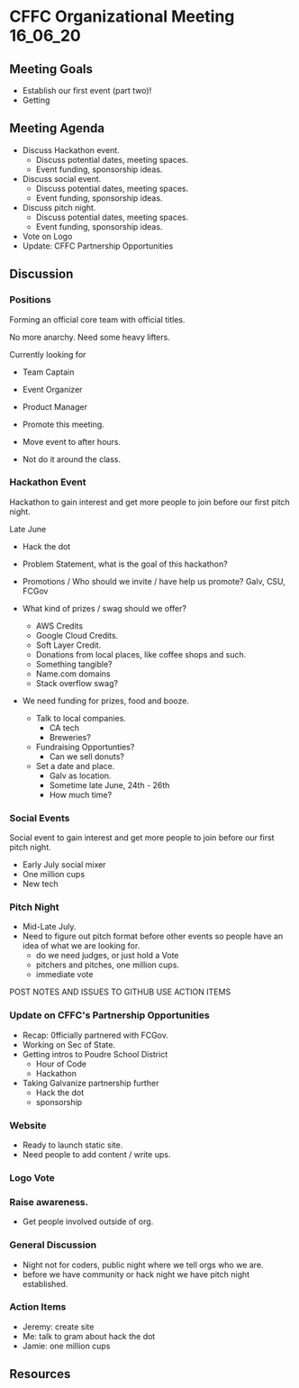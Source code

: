 # CFFC Organizational Meeting 16_06_20

## Meeting Goals

- Establish our first event (part two)!
- Getting

## Meeting Agenda

- Discuss Hackathon event.
  - Discuss potential dates, meeting spaces.
  - Event funding, sponsorship ideas.
- Discuss social event.
  - Discuss potential dates, meeting spaces.
  - Event funding, sponsorship ideas.
- Discuss pitch night.
  - Discuss potential dates, meeting spaces.
  - Event funding, sponsorship ideas.
- Vote on Logo
- Update: CFFC Partnership Opportunities

## Discussion

### Positions

Forming an official core team with official titles.

No more anarchy. Need some heavy lifters.

Currently looking for

- Team Captain
- Event Organizer
- Product Manager

- Promote this meeting.
- Move event to after hours.
- Not do it around the class.

### Hackathon Event

Hackathon to gain interest and get more people to join before our first pitch night.

Late June

- Hack the dot


- Problem Statement, what is the goal of this hackathon?
- Promotions / Who should we invite / have help us promote? Galv, CSU, FCGov
- What kind of prizes / swag should we offer?
  - AWS Credits
  - Google Cloud Credits.
  - Soft Layer Credit.
  - Donations from local places, like coffee shops and such.
  - Something tangible?
  - Name.com domains
  - Stack overflow swag?
- We need funding for prizes, food and booze.
  - Talk to local companies.
    - CA tech
    - Breweries?
  - Fundraising Opportunties?
    - Can we sell donuts?
  - Set a date and place.
    - Galv as location.
    - Sometime late June, 24th - 26th
    - How much time?

### Social Events

Social event to gain interest and get more people to join before our first pitch night.

- Early July social mixer
- One million cups
- New tech

### Pitch Night

- Mid-Late July.
- Need to figure out pitch format before other events so people have an idea of what we are looking for.
  - do we need judges, or just hold a Vote
  - pitchers and pitches, one million cups.
  - immediate vote

POST NOTES AND ISSUES TO GITHUB
USE ACTION ITEMS

### Update on CFFC's Partnership Opportunities

- Recap: 0fficially partnered with FCGov.
- Working on Sec of State.
- Getting intros to Poudre School District
  - Hour of Code
  - Hackathon
- Taking Galvanize partnership further
  - Hack the dot
  - sponsorship

### Website

- Ready to launch static site.
- Need people to add content / write ups.

### Logo Vote

### Raise awareness.

- Get people involved outside of org.

### General Discussion

- Night not for coders, public night where we tell orgs who we are.
- before we have community or hack night we have pitch night established.

### Action Items

- Jeremy: create site
- Me: talk to gram about hack the dot
- Jamie: one million cups


## Resources

